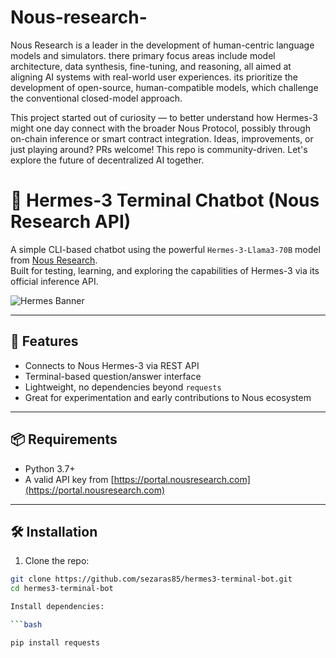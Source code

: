 # Nous-research-

Nous Research is a leader in the development of human-centric language models and simulators.  there primary focus areas include model architecture, data synthesis, fine-tuning, and reasoning, all aimed at aligning AI systems with real-world user experiences. its prioritize the development of open-source, human-compatible models, which challenge the conventional closed-model approach. 

This project started out of curiosity — to better understand how Hermes-3 might one day connect with the broader Nous Protocol, possibly through on-chain inference or smart contract integration.
Ideas, improvements, or just playing around? PRs welcome!
This repo is community-driven. Let's explore the future of decentralized AI together.

# 🧠 Hermes-3 Terminal Chatbot (Nous Research API)

A simple CLI-based chatbot using the powerful `Hermes-3-Llama3-70B` model from [Nous Research](https://nousresearch.com/).  
Built for testing, learning, and exploring the capabilities of Hermes-3 via its official inference API.

![Hermes Banner](https://portal.nousresearch.com/_next/image?url=%2Fimages%2Flogos%2Fhermes3.png&w=3840&q=75)

---

## 🚀 Features

- Connects to Nous Hermes-3 via REST API
- Terminal-based question/answer interface
- Lightweight, no dependencies beyond `requests`
- Great for experimentation and early contributions to Nous ecosystem

---

## 📦 Requirements

- Python 3.7+
- A valid API key from [https://portal.nousresearch.com](https://portal.nousresearch.com)

---

## 🛠️ Installation

1. Clone the repo:

```bash
git clone https://github.com/sezaras85/hermes3-terminal-bot.git
cd hermes3-terminal-bot

Install dependencies:

```bash

pip install requests


